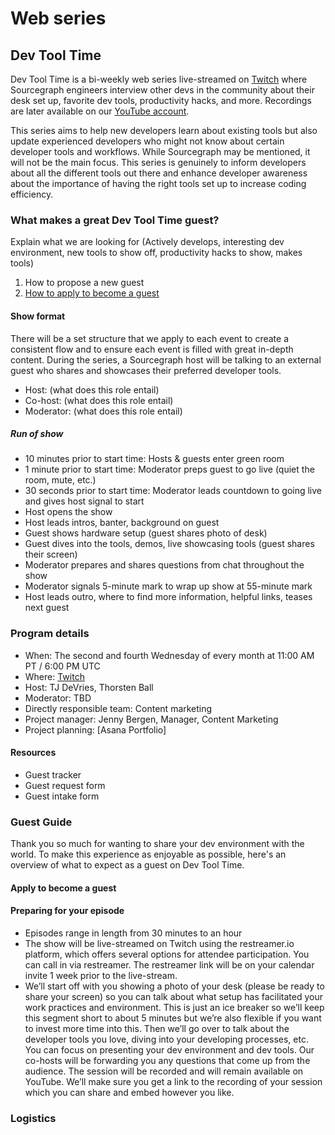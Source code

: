 # Web series

<!-- Describe what a web series is and why we do them at Sourcegraph -->

## Dev Tool Time

Dev Tool Time is a bi-weekly web series live-streamed on [Twitch](https://www.twitch.tv/sourcegraph) where Sourcegraph engineers interview other devs in the community about their desk set up, favorite dev tools, productivity hacks, and more. Recordings are later available on our [YouTube account](https://www.youtube.com/watch?v=W7DHo90Boa4&list=PL6zLuuRVa1_iDEP4EicZ8972RgyccCRGF).

This series aims to help new developers learn about existing tools but also update experienced developers who might not know about certain developer tools and workflows. While Sourcegraph may be mentioned, it will not be the main focus. This series is genuinely to inform developers about all the different tools out there and enhance developer awareness about the importance of having the right tools set up to increase coding efficiency.

### What makes a great Dev Tool Time guest?

Explain what we are looking for (Actively develops, interesting dev environment, new tools to show off, productivity hacks to show, makes tools)

1. How to propose a new guest
2. [How to apply to become a guest](#Apply-to-become-a-guest)

#### Show format

There will be a set structure that we apply to each event to create a consistent flow and to ensure each event is filled with great in-depth content. During the series, a Sourcegraph host will be talking to an external guest who shares and showcases their preferred developer tools.

- Host: (what does this role entail)
- Co-host: (what does this role entail)
- Moderator: (what does this role entail)

##### Run of show

- 10 minutes prior to start time: Hosts & guests enter green room
- 1 minute prior to start time: Moderator preps guest to go live (quiet the room, mute, etc.)
- 30 seconds prior to start time: Moderator leads countdown to going live and gives host signal to start
- Host opens the show
- Host leads intros, banter, background on guest
- Guest shows hardware setup (guest shares photo of desk)
- Guest dives into the tools, demos, live showcasing tools (guest shares their screen)
- Moderator prepares and shares questions from chat throughout the show
- Moderator signals 5-minute mark to wrap up show at 55-minute mark
- Host leads outro, where to find more information, helpful links, teases next guest

### Program details

- When: The second and fourth Wednesday of every month at 11:00 AM PT / 6:00 PM UTC
- Where: [Twitch](https://www.twitch.tv/sourcegraph/)
- Host: TJ DeVries, Thorsten Ball
- Moderator: TBD
- Directly responsible team: Content marketing
- Project manager: Jenny Bergen, Manager, Content Marketing
- Project planning: [Asana Portfolio]

#### Resources

- Guest tracker
- Guest request form
- Guest intake form

### Guest Guide

Thank you so much for wanting to share your dev environment with the world. To make this experience as enjoyable as possible, here's an overview of what to expect as a guest on Dev Tool Time.

#### Apply to become a guest

<!-- TODO -->

#### Preparing for your episode

- Episodes range in length from 30 minutes to an hour
- The show will be live-streamed on Twitch using the restreamer.io platform, which offers several options for attendee participation. You can call in via restreamer. The restreamer link will be on your calendar invite 1 week prior to the live-stream.
- We’ll start off with you showing a photo of your desk (please be ready to share your screen) so you can talk about what setup has facilitated your work practices and environment. This is just an ice breaker so we’ll keep this segment short to about 5 minutes but we’re also flexible if you want to invest more time into this.
  Then we’ll go over to talk about the developer tools you love, diving into your developing processes, etc.
  You can focus on presenting your dev environment and dev tools. Our co-hosts will be forwarding you any questions that come up from the audience.
  The session will be recorded and will remain available on YouTube. We’ll make sure you get a link to the recording of your session which you can share and embed however you like.

### Logistics

<!-- TODO -->
